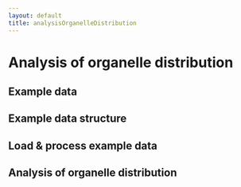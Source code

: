 ```yaml
---
layout: default
title: analysisOrganelleDistribution
---
```


# Analysis of organelle distribution

## Example data

## Example data structure

<!---
Link to example input data
-->


## Load & process example data



## Analysis of organelle distribution